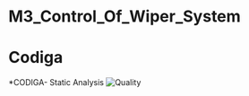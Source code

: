 # M3_Control_Of_Wiper_System
# Codiga
*CODIGA- Static Analysis
![Quality](https://api.codiga.io/project/33336/status/svg)

